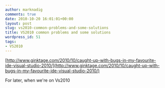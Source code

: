 ```yaml
---
author: marknadig
comments: true
date: 2010-10-20 16:01:01+00:00
layout: post
slug: vs2010-common-problems-and-some-solutions
title: VS2010 common problems and some solutions
wordpress_id: 51
tags:
- VS2010
---
```


[http://www.ginktage.com/2010/10/caught-up-with-bugs-in-my-favourite-ide-visual-studio-2010/](http://www.ginktage.com/2010/10/caught-up-with-bugs-in-my-favourite-ide-visual-studio-2010/)

For later, when we're on Vs2010
